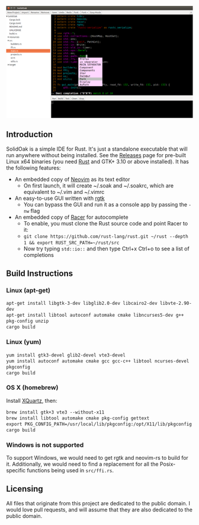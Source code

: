 ![screenshot](screenshot.png)

## Introduction

SolidOak is a simple IDE for Rust. It's just a standalone executable that will run anywhere without being installed. See the [Releases](https://github.com/oakes/SolidOak/releases) page for pre-built Linux x64 binaries (you need [Rust](http://www.rust-lang.org/install.html) and GTK+ 3.10 or above installed). It has the following features:

* An embedded copy of [Neovim](https://github.com/neovim/neovim) as its text editor
    - On first launch, it will create ~/.soak and ~/.soakrc, which are equivalent to ~/.vim and ~/.vimrc
* An easy-to-use GUI written with [rgtk](https://github.com/jeremyletang/rgtk)
    - You can bypass the GUI and run it as a console app by passing the `-nw` flag
* An embedded copy of [Racer](https://github.com/phildawes/racer) for autocomplete
    - To enable, you must clone the Rust source code and point Racer to it:
    - `git clone https://github.com/rust-lang/rust.git ~/rust --depth 1 && export RUST_SRC_PATH=~/rust/src`
    - Now try typing `std::io::` and then type Ctrl+x Ctrl+o to see a list of completions

## Build Instructions

### Linux (apt-get)

```Shell
apt-get install libgtk-3-dev libglib2.0-dev libcairo2-dev libvte-2.90-dev
apt-get install libtool autoconf automake cmake libncurses5-dev g++ pkg-config unzip
cargo build
```

### Linux (yum)


```Shell
yum install gtk3-devel glib2-devel vte3-devel
yum install autoconf automake cmake gcc gcc-c++ libtool ncurses-devel pkgconfig
cargo build
```

### OS X (homebrew)

Install [XQuartz](http://xquartz.macosforge.org/landing/), then:
```Shell
brew install gtk+3 vte3 --without-x11
brew install libtool automake cmake pkg-config gettext
export PKG_CONFIG_PATH=/usr/local/lib/pkgconfig:/opt/X11/lib/pkgconfig
cargo build
```

### Windows is not supported

To support Windows, we would need to get rgtk and neovim-rs to build for it. Additionally, we would need to find a replacement for all the Posix-specific functions being used in `src/ffi.rs`.

## Licensing

All files that originate from this project are dedicated to the public domain. I would love pull requests, and will assume that they are also dedicated to the public domain.
